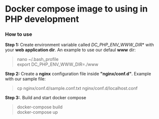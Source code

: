 # Docker compose image to using in PHP development

### How to use ###

**Step 1:** Create environment variable called *DC_PHP_ENV_WWW_DIR** with your **web application dir**. An example to use our defaul **www** dir:

> nano ~/.bash_profile  
> export DC_PHP_ENV_WWW_DIR=./www   

**Step 2:** Create a **nginx** configuration file inside **"nginx/conf.d"**. Example with our sample file:  

> cp nginx/conf.d/sample.conf.txt nginx/conf.d/localhost.conf  

**Step 3:**. Build and start docker compose  

> docker-compose build  
> docker-compose up  